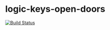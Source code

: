 # logic-keys-open-doors

[![Build Status](https://travis-ci.org/asgn5/logic-keys-open-doors.svg?branch=master)](https://travis-ci.org/asgn5/logic-keys-open-doors)
